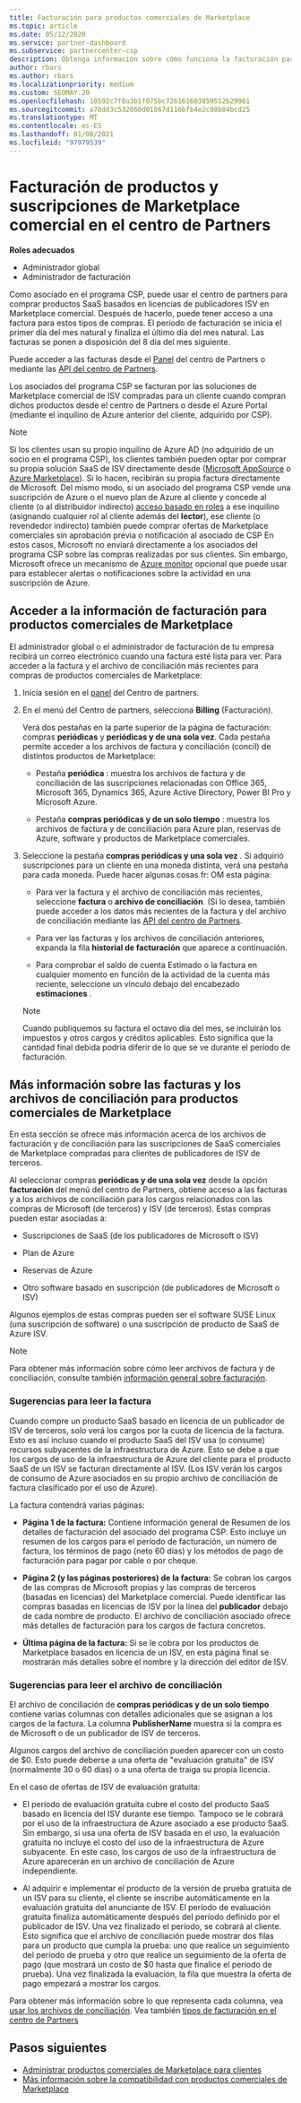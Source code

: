 ```yaml
---
title: Facturación para productos comerciales de Marketplace
ms.topic: article
ms.date: 05/12/2020
ms.service: partner-dashboard
ms.subservice: partnercenter-csp
description: Obtenga información sobre cómo funciona la facturación para los productos o las suscripciones de SaaS de ISV comprados para los clientes del Marketplace comercial en el centro de Partners.
author: rbars
ms.author: rbars
ms.localizationpriority: medium
ms.custom: SEOMAY.20
ms.openlocfilehash: 10592c7f8a3b1f075bc726161603859552b29961
ms.sourcegitcommit: a78dd3c532860d01867d116bfb4e2c88b84bcd25
ms.translationtype: MT
ms.contentlocale: es-ES
ms.lasthandoff: 01/08/2021
ms.locfileid: "97979539"
---
```

# <a name="billing-for-commercial-marketplace-products-and-subscriptions-in-partner-center"></a>Facturación de productos y suscripciones de Marketplace comercial en el centro de Partners


**Roles adecuados**

- Administrador global
- Administrador de facturación

Como asociado en el programa CSP, puede usar el centro de partners para comprar productos SaaS basados en licencias de publicadores ISV en Marketplace comercial. Después de hacerlo, puede tener acceso a una factura para estos tipos de compras. El período de facturación se inicia el primer día del mes natural y finaliza el último día del mes natural. Las facturas se ponen a disposición del 8 día del mes siguiente.

Puede acceder a las facturas desde el [Panel](https://partner.microsoft.com/dashboard/) del centro de Partners o mediante las [API del centro de Partners](/partner-center/develop/).

Los asociados del programa CSP se facturan por las soluciones de Marketplace comercial de ISV compradas para un cliente cuando compran dichos productos desde el centro de Partners o desde el Azure Portal (mediante el inquilino de Azure anterior del cliente, adquirido por CSP).

>[!NOTE]
>Si los clientes usan su propio inquilino de Azure AD (no adquirido de un socio en el programa CSP), los clientes también pueden optar por comprar su propia solución SaaS de ISV directamente desde ([Microsoft AppSource](https://appsource.microsoft.com/) o [Azure Marketplace](https://azuremarketplace.microsoft.com/)). Si lo hacen, recibirán su propia factura directamente de Microsoft. Del mismo modo, si un asociado del programa CSP vende una suscripción de Azure o el nuevo plan de Azure al cliente y concede al cliente (o al distribuidor indirecto) [acceso basado en roles](/azure/role-based-access-control/built-in-roles) a ese inquilino (asignando cualquier rol al cliente además del **lector**), ese cliente (o revendedor indirecto) también puede comprar ofertas de Marketplace comerciales sin aprobación previa o notificación al asociado de CSP En estos casos, Microsoft no enviará directamente a los asociados del programa CSP sobre las compras realizadas por sus clientes. Sin embargo, Microsoft ofrece un mecanismo de [Azure monitor](/azure/azure-monitor/platform/alerts-activity-log) opcional que puede usar para establecer alertas o notificaciones sobre la actividad en una suscripción de Azure.

## <a name="access-billing-information-for-commercial-marketplace-products"></a>Acceder a la información de facturación para productos comerciales de Marketplace

El administrador global o el administrador de facturación de tu empresa recibirá un correo electrónico cuando una factura esté lista para ver. Para acceder a la factura y el archivo de conciliación más recientes para compras de productos comerciales de Marketplace:

1. Inicia sesión en el [panel](https://partner.microsoft.com/dashboard/) del Centro de partners.

2. En el menú del Centro de partners, selecciona **Billing** (Facturación). 

    Verá dos pestañas en la parte superior de la página de facturación: compras **periódicas** y **periódicas y de una sola vez**. Cada pestaña permite acceder a los archivos de factura y conciliación (concil) de distintos productos de Marketplace:

    - Pestaña **periódica** : muestra los archivos de factura y de conciliación de las suscripciones relacionadas con Office 365, Microsoft 365, Dynamics 365, Azure Active Directory, Power BI Pro y Microsoft Azure.

    - Pestaña **compras periódicas y de un solo tiempo** : muestra los archivos de factura y de conciliación para Azure plan, reservas de Azure, software y productos de Marketplace comerciales.
  
3. Seleccione la pestaña **compras periódicas y una sola vez** . Si adquirió suscripciones para un cliente en una moneda distinta, verá una pestaña para cada moneda. Puede hacer algunas cosas fr: OM esta página:

    - Para ver la factura y el archivo de conciliación más recientes, seleccione **factura** o **archivo de conciliación**. (Si lo desea, también puede acceder a los datos más recientes de la factura y del archivo de conciliación mediante las [API del centro de Partners](/partner-center/develop/).

    - Para ver las facturas y los archivos de conciliación anteriores, expanda la fila **historial de facturación** que aparece a continuación.

    - Para comprobar el saldo de cuenta Estimado o la factura en cualquier momento en función de la actividad de la cuenta más reciente, seleccione un vínculo debajo del encabezado **estimaciones** .  

    >[!NOTE]
    > Cuando publiquemos su factura el octavo día del mes, se incluirán los impuestos y otros cargos y créditos aplicables. Esto significa que la cantidad final debida podría diferir de lo que se ve durante el período de facturación.

## <a name="more-about-invoices-and-recon-files-for-commercial-marketplace-products"></a>Más información sobre las facturas y los archivos de conciliación para productos comerciales de Marketplace

En esta sección se ofrece más información acerca de los archivos de facturación y de conciliación para las suscripciones de SaaS comerciales de Marketplace compradas para clientes de publicadores de ISV de terceros.

Al seleccionar compras **periódicas y de una sola vez** desde la opción **facturación** del menú del centro de Partners, obtiene acceso a las facturas y a los archivos de conciliación para los cargos relacionados con las compras de Microsoft (de terceros) y ISV (de terceros). Estas compras pueden estar asociadas a:

- Suscripciones de SaaS (de los publicadores de Microsoft o ISV)

- Plan de Azure

- Reservas de Azure

- Otro software basado en suscripción (de publicadores de Microsoft o ISV)

Algunos ejemplos de estas compras pueden ser el software SUSE Linux (una suscripción de software) o una suscripción de producto de SaaS de Azure ISV.

>[!NOTE]
> Para obtener más información sobre cómo leer archivos de factura y de conciliación, consulte también [información general sobre facturación](billing.md).

### <a name="tips-on-reading-your-invoice"></a>Sugerencias para leer la factura

Cuando compre un producto SaaS basado en licencia de un publicador de ISV de terceros, solo verá los cargos por la cuota de licencia de la factura. Esto es así incluso cuando el producto SaaS del ISV usa (o consume) recursos subyacentes de la infraestructura de Azure. Esto se debe a que los cargos de uso de la infraestructura de Azure del cliente para el producto SaaS de un ISV se facturan directamente al ISV. (Los ISV verán los cargos de consumo de Azure asociados en su propio archivo de conciliación de factura clasificado por el uso de Azure).

La factura contendrá varias páginas:

- **Página 1 de la factura:** Contiene información general de Resumen de los detalles de facturación del asociado del programa CSP. Esto incluye un resumen de los cargos para el período de facturación, un número de factura, los términos de pago (neto 60 días) y los métodos de pago de facturación para pagar por cable o por cheque.

- **Página 2 (y las páginas posteriores) de la factura:** Se cobran los cargos de las compras de Microsoft propias y las compras de terceros (basadas en licencias) del Marketplace comercial. Puede identificar las compras basadas en licencias de ISV por la línea del **publicador** debajo de cada nombre de producto. El archivo de conciliación asociado ofrece más detalles de facturación para los cargos de factura concretos.

- **Última página de la factura:** Si se le cobra por los productos de Marketplace basados en licencia de un ISV, en esta página final se mostrarán más detalles sobre el nombre y la dirección del editor de ISV.

### <a name="tips-on-reading-your-reconciliation-file"></a>Sugerencias para leer el archivo de conciliación

El archivo de conciliación de **compras periódicas y de un solo tiempo** contiene varias columnas con detalles adicionales que se asignan a los cargos de la factura. La columna **PublisherName** muestra si la compra es de Microsoft o de un publicador de ISV de terceros.

Algunos cargos del archivo de conciliación pueden aparecer con un costo de $0. Esto puede deberse a una oferta de "evaluación gratuita" de ISV (normalmente 30 o 60 días) o a una oferta de traiga su propia licencia.

En el caso de ofertas de ISV de evaluación gratuita:

- El período de evaluación gratuita cubre el costo del producto SaaS basado en licencia del ISV durante ese tiempo. Tampoco se le cobrará por el uso de la infraestructura de Azure asociado a ese producto SaaS.  Sin embargo, si usa una oferta de ISV basada en el uso, la evaluación gratuita no incluye el costo del uso de la infraestructura de Azure subyacente. En este caso, los cargos de uso de la infraestructura de Azure aparecerán en un archivo de conciliación de Azure independiente.

- Al adquirir e implementar el producto de la versión de prueba gratuita de un ISV para su cliente, el cliente se inscribe automáticamente en la evaluación gratuita del anunciante de ISV. El período de evaluación gratuita finaliza automáticamente después del período definido por el publicador de ISV. Una vez finalizado el período, se cobrará al cliente. Esto significa que el archivo de conciliación puede mostrar dos filas para un producto que cumpla la prueba: uno que realice un seguimiento del período de prueba y otro que realice un seguimiento de la oferta de pago (que mostrará un costo de $0 hasta que finalice el período de prueba). Una vez finalizada la evaluación, la fila que muestra la oferta de pago empezará a mostrar los cargos. 

Para obtener más información sobre lo que representa cada columna, vea [usar los archivos de conciliación](use-the-reconciliation-files.md). Vea también [tipos de facturación en el centro de Partners](billing-different-types.md)

## <a name="next-steps"></a>Pasos siguientes

- [Administrar productos comerciales de Marketplace para clientes](csp-commercial-marketplace-manage.md)
- [Más información sobre la compatibilidad con productos comerciales de Marketplace](csp-commercial-marketplace-support.md)